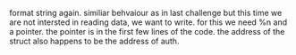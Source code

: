 format string again.
similiar behvaiour as in last challenge but this time we are not intersted in reading data, we want to write.
for this we need %n and a pointer. the pointer is in the first few lines of the code.
the address of the struct also happens to be the address of auth.
